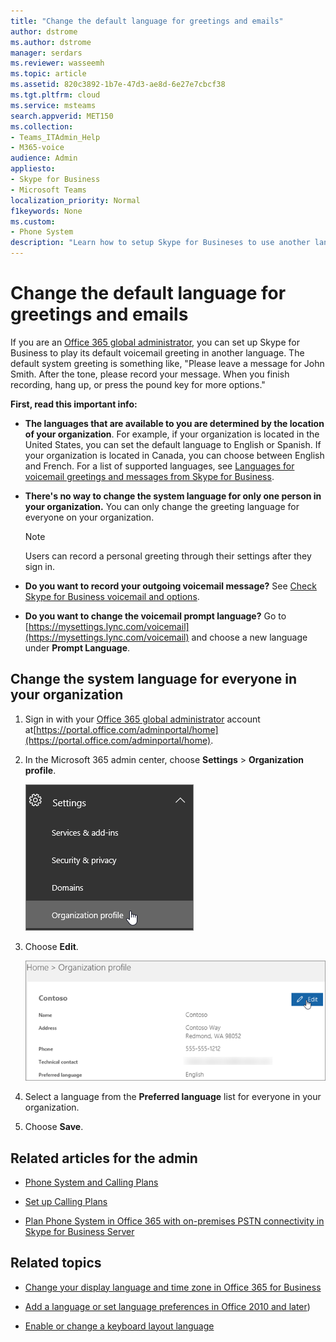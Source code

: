 ```yaml
---
title: "Change the default language for greetings and emails"
author: dstrome
ms.author: dstrome
manager: serdars
ms.reviewer: wasseemh
ms.topic: article
ms.assetid: 820c3892-1b7e-47d3-ae8d-6e27e7cbcf38
ms.tgt.pltfrm: cloud
ms.service: msteams
search.appverid: MET150
ms.collection: 
- Teams_ITAdmin_Help
- M365-voice
audience: Admin
appliesto:
- Skype for Business 
- Microsoft Teams
localization_priority: Normal
f1keywords: None
ms.custom:
- Phone System
description: "Learn how to setup Skype for Busineses to use another language for your organization's default voicemail greeting. "
---
```


# Change the default language for greetings and emails

If you are an [Office 365 global administrator](https://support.office.com/article/da585eea-f576-4f55-a1e0-87090b6aaa9d), you can set up Skype for Business to play its default voicemail greeting in another language. The default system greeting is something like, "Please leave a message for John Smith. After the tone, please record your message. When you finish recording, hang up, or press the pound key for more options." 
  
 **First, read this important info:**
  
- **The languages that are available to you are determined by the location of your organization**. For example, if your organization is located in the United States, you can set the default language to English or Spanish. If your organization is located in Canada, you can choose between English and French. For a list of supported languages, see [Languages for voicemail greetings and messages from Skype for Business](languages-for-voicemail-greetings-and-messages.md).
    
- **There's no way to change the system language for only one person in your organization.** You can only change the greeting language for everyone on your organization.
    
    > [!NOTE]
    > Users can record a personal greeting through their settings after they sign in. 
  
- **Do you want to record your outgoing voicemail message?** See [Check Skype for Business voicemail and options](https://support.office.com/article/2deea7f8-831f-4e85-a0d4-b34da55945a8).

- **Do you want to change the voicemail prompt language?** Go to [https://mysettings.lync.com/voicemail](https://mysettings.lync.com/voicemail) and choose a new language under **Prompt Language**.
    
## Change the system language for everyone in your organization

1. Sign in with your [Office 365 global administrator](https://support.office.com/article/da585eea-f576-4f55-a1e0-87090b6aaa9d) account at[https://portal.office.com/adminportal/home](https://portal.office.com/adminportal/home). 
    
2. In the Microsoft 365 admin center, choose **Settings** > **Organization profile**. 
    
     ![Screen shot showing choosing Settings and then Organization profile.](media/9d9de520-bb84-409f-9417-96bd8ec86c48.png)
  
3. Choose **Edit**.
    
    ![Screen shot showing the Edit option.](media/e4a0b09d-2b68-4bc8-a0d3-230939843ee2.png)
  
4. Select a language from the **Preferred language** list for everyone in your organization.
    
5. Choose **Save**.
    
## Related articles for the admin

- [Phone System and Calling Plans](calling-plan-landing-page.md)
    
- [Set up Calling Plans](set-up-calling-plans.md)
    
- [Plan Phone System in Office 365 with on-premises PSTN connectivity in Skype for Business Server](https://go.microsoft.com/fwlink/?LinkId=717947)
    
## Related topics

- [Change your display language and time zone in Office 365 for Business](https://support.office.com/article/Change-your-display-language-and-time-zone-in-Office-365-for-Business-6f238bff-5252-441e-b32b-655d5d85d15b)
    
- [Add a language or set language preferences in Office 2010 and later](https://support.office.com/article/Add-a-language-or-set-language-preferences-in-Office-663d9d94-ca99-4a0d-973e-7c4a6b8a827d))
    
- [Enable or change a keyboard layout language](https://support.office.com/article/Enable-or-change-a-keyboard-layout-language-1c2242c0-fe15-4bc3-99bc-535de6f4f258)
    
  
 
